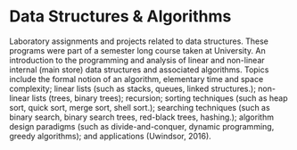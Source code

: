 # Data Structures & Algorithms

Laboratory assignments and projects related to data structures. These programs were part of a semester long course taken at University.
An introduction to the programming and analysis of linear and non-linear internal (main store) data structures and associated algorithms. 
Topics include the formal notion of an algorithm, elementary time and space complexity; linear lists (such as stacks, queues, linked structures.); 
non-linear lists (trees, binary trees); recursion; sorting techniques (such as heap sort, quick sort, merge sort, shell sort.); searching 
techniques (such as binary search, binary search trees, red-black trees, hashing.); algorithm design paradigms (such as divide-and-conquer, 
dynamic programming, greedy algorithms); and applications (Uwindsor, 2016).
